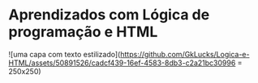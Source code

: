# Aprendizados com Lógica de programação e HTML

![uma capa com texto estilizado](https://github.com/GkLucks/Logica-e-HTML/assets/50891526/cadcf439-16ef-4583-8db3-c2a21bc30996 = 250x250)
